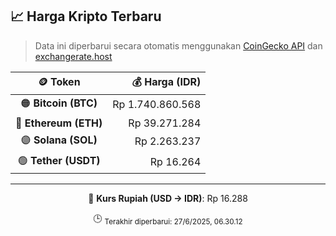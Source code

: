 

<!-- HARGA_KRIPTO -->
## 📈 Harga Kripto Terbaru

> Data ini diperbarui secara otomatis menggunakan [CoinGecko API](https://www.coingecko.com/) dan [exchangerate.host](https://exchangerate.host/)

<div align="center">

| 🪙 Token | 💰 Harga (IDR) |
|:------:|---------------:|
| 🟠 **Bitcoin (BTC)**   | Rp 1.740.860.568 |
| 🔵 **Ethereum (ETH)**  | Rp 39.271.284 |
| 🟣 **Solana (SOL)**    | Rp 2.263.237 |
| 🟢 **Tether (USDT)**   | Rp 16.264 |

---

💱 **Kurs Rupiah (USD → IDR)**: Rp 16.288

🕒 <sub>Terakhir diperbarui: 27/6/2025, 06.30.12</sub>

</div>
<!-- /HARGA_KRIPTO -->